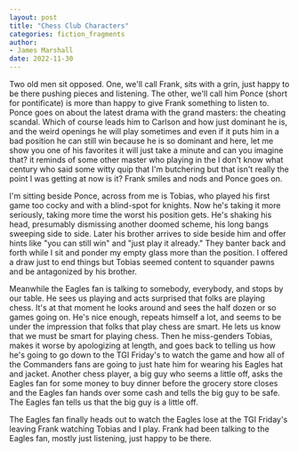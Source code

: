 ```yaml
---
layout: post
title: "Chess Club Characters"
categories: fiction_fragments
author:
- James Marshall
date: 2022-11-30
---
```


Two old men sit opposed.
One, we'll call Frank, sits with a grin, just happy to be there pushing pieces and listening.
The other, we'll call him Ponce (short for pontificate) is more than happy to give Frank something to listen to.
Ponce goes on about the latest drama with the grand masters: the cheating scandal.
Which of course leads him to Carlson and how just dominant he is, and the weird openings he will play sometimes and even if it puts him in a bad position he can still win because he is so dominant and here, let me show you one of his favorites it will just take a minute and can you imagine that? it reminds of some other master who playing in the I don't know what century who said some witty quip that I'm butchering but that isn't really the point I was getting at now is it?
Frank smiles and nods and Ponce goes on.

I'm sitting beside Ponce, across from me is Tobias, who played his first game too cocky and with a blind-spot for knights.
Now he's taking it more seriously, taking more time the worst his position gets.
He's shaking his head, presumably dismissing another doomed scheme, his long bangs sweeping side to side.
Later his brother arrives to side beside him and offer hints like "you can still win" and "just play it already."
They banter back and forth while I sit and ponder my empty glass more than the position.
I offered a draw just to end things but Tobias seemed content to squander pawns and be antagonized by his brother.

Meanwhile the Eagles fan is talking to somebody, everybody, and stops by our table.
He sees us playing and acts surprised that folks are playing chess.
It's at that moment he looks around and sees the half dozen or so games going on.
He's nice enough, repeats himself a lot, and seems to be under the impression that folks that play chess are smart.
He lets us know that we must be smart for playing chess.
Then he miss-genders Tobias, makes it worse by apologizing at length, and goes back to telling us how he's going to go down to the TGI Friday's to watch the game and how all of the Commanders fans are going to just hate him for wearing his Eagles hat and jacket.
Another chess player, a big guy who seems a little off, asks the Eagles fan for some money to buy dinner before the grocery store closes and the Eagles fan hands over some cash and tells the big guy to be safe.
The Eagles fan tells us that the big guy is a little off.

The Eagles fan finally heads out to watch the Eagles lose at the TGI Friday's leaving Frank watching Tobias and I play.
Frank had been talking to the Eagles fan, mostly just listening, just happy to be there.
